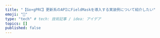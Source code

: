 ```yaml
---
title: "【Go×gPRC】更新系のAPIにFieldMaskを導入する実装例について紹介したい"
emoji: "🐧"
type: "tech" # tech: 技術記事 / idea: アイデア
topics: []
published: false
---
```

